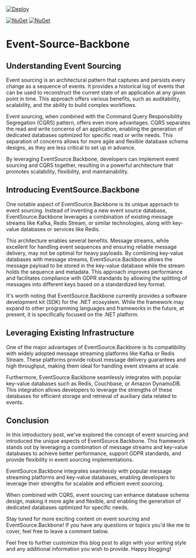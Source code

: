 [![Deploy](https://github.com/bnayae/Event-Sourcing-Backbone/actions/workflows/build-publish-v2.yml/badge.svg)](https://github.com/bnayae/Event-Sourcing-Backbone/actions/workflows/build-publish-v2.yml)  

[![NuGet](https://img.shields.io/nuget/v/EventSourcing.Backbone.SrcGen.svg)](https://www.nuget.org/packages/EventSourcing.Backbone.SrcGen/) 
[![NuGet](https://img.shields.io/nuget/v/EventSourcing.Backbone.Abstractions.svg)](https://www.nuget.org/packages/EventSourcing.Backbone.Abstractions/)  

# Event-Source-Backbone 

## Understanding Event Sourcing
Event sourcing is an architectural pattern that captures and persists every change as a sequence of events. It provides a historical log of events that can be used to reconstruct the current state of an application at any given point in time. This approach offers various benefits, such as auditability, scalability, and the ability to build complex workflows.

Event sourcing, when combined with the Command Query Responsibility Segregation (CQRS) pattern, offers even more advantages. CQRS separates the read and write concerns of an application, enabling the generation of dedicated databases optimized for specific read or write needs. This separation of concerns allows for more agile and flexible database schema designs, as they are less critical to set up in advance.

By leveraging EventSource.Backbone, developers can implement event sourcing and CQRS together, resulting in a powerful architecture that promotes scalability, flexibility, and maintainability.

## Introducing EventSource.Backbone
One notable aspect of EventSource.Backbone is its unique approach to event sourcing. Instead of inventing a new event source database, EventSource.Backbone leverages a combination of existing message streams like Kafka, Redis Stream, or similar technologies, along with key-value databases or services like Redis.

This architecture enables several benefits. Message streams, while excellent for handling event sequences and ensuring reliable message delivery, may not be optimal for heavy payloads. By combining key-value databases with message streams, EventSource.Backbone allows the message payload to be stored in the key-value database while the stream holds the sequence and metadata. This approach improves performance and facilitates compliance with GDPR standards by allowing the splitting of messages into different keys based on a standardized key format.

It's worth noting that EventSource.Backbone currently provides a software development kit (SDK) for the .NET ecosystem. While the framework may expand to other programming languages and frameworks in the future, at present, it is specifically focused on the .NET platform.

## Leveraging Existing Infrastructure
One of the major advantages of EventSource.Backbone is its compatibility with widely adopted message streaming platforms like Kafka or Redis Stream. These platforms provide robust message delivery guarantees and high throughput, making them ideal for handling event streams at scale.

Furthermore, EventSource.Backbone seamlessly integrates with popular key-value databases such as Redis, Couchbase, or Amazon DynamoDB. This integration allows developers to leverage the strengths of these databases for efficient storage and retrieval of auxiliary data related to events.

## Conclusion
In this introductory post, we've explored the concept of event sourcing and introduced the unique aspects of EventSource.Backbone. This framework stands out by leveraging a combination of message streams and key-value databases to achieve better performance, support GDPR standards, and provide flexibility in event sourcing implementations.

EventSource.Backbone integrates seamlessly with popular message streaming platforms and key-value databases, enabling developers to leverage their strengths for scalable and efficient event sourcing.

When combined with CQRS, event sourcing can enhance database schema design, making it more agile and flexible, and enabling the generation of dedicated databases optimized for specific needs.

Stay tuned for more exciting content on event sourcing and EventSource.Backbone! If you have any questions or topics you'd like me to cover, feel free to leave a comment below.

Feel free to further customize this blog post to align with your writing style and any additional information you wish to provide. Happy blogging!
